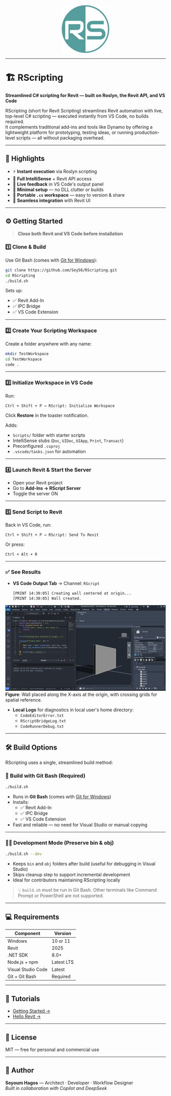 <p align="center">
  <img src="assets/rscript-logo.png" alt="RScript Logo" width="150"/>
</p>

---

# 🏗️ RScripting

**Streamlined C# scripting for Revit — built on Roslyn, the Revit API, and VS Code**

RScripting (short for Revit Scripting) streamlines Revit automation with live, top-level C# scripting — executed instantly from VS Code, no builds required.  
It complements traditional add-ins and tools like Dynamo by offering a lightweight platform for prototyping, testing ideas, or running production-level scripts — all without packaging overhead.

---

## 🚀 Highlights

- ⚡ **Instant execution** via Roslyn scripting  
- 🧠 **Full IntelliSense** + Revit API access  
- 🔄 **Live feedback** in VS Code's output panel  
- 🔧 **Minimal setup** — no DLL clutter or builds  
- 📂 **Portable `.cs` workspace** — easy to version & share  
- 🧩 **Seamless integration** with Revit UI

---

## ⚙️ Getting Started

> **Close both Revit and VS Code before installation**

### 1️⃣ Clone & Build

Use Git Bash (comes with [Git for Windows](https://git-scm.com)):

```bash
git clone https://github.com/Sey56/RScripting.git
cd RScripting
./build.sh
```

Sets up:
- ✅ Revit Add-In
- ✅ IPC Bridge
- ✅ VS Code Extension

---

### 2️⃣ Create Your Scripting Workspace

Create a folder anywhere with any name:

```bash
mkdir TestWorkspace
cd TestWorkspace
code .
```

---

### 3️⃣ Initialize Workspace in VS Code

Run:

```
Ctrl + Shift + P → RScript: Initialize Workspace
```

Click **Restore** in the toaster notification.

Adds:
- `Scripts/` folder with starter scripts
- IntelliSense stubs (`Doc`, `UIDoc`, `UIApp`, `Print`, `Transact`)
- Preconfigured `.csproj`
- `.vscode/tasks.json` for automation

---

### 4️⃣ Launch Revit & Start the Server

- Open your Revit project  
- Go to **Add-Ins → RScript Server**  
- Toggle the server ON

---

### 5️⃣ Send Script to Revit

Back in VS Code, run:

```
Ctrl + Shift + P → RScript: Send To Revit
```

Or press:

```
Ctrl + Alt + R
```

---

### ✅ See Results

- **VS Code Output Tab** → Channel: `RScript`  
  ```
  [PRINT 14:30:05] Creating wall centered at origin...
  [PRINT 14:30:05] Wall created.
  ```

![Revit view with wall centered at origin](assets/wall-origin-grid.png)  
**Figure**: Wall placed along the X-axis at the origin, with crossing grids for spatial reference.

- **Local Logs** for diagnostics in local user's home directory:
  - `CodeEditorError.txt`
  - `RScriptBridgeLog.txt`
  - `CodeRunnerDebug.txt`

---

## 🛠️ Build Options

RScripting uses a single, streamlined build method:

### 🐧 Build with Git Bash (Required)

```bash
./build.sh
```

- Runs in **Git Bash** (comes with [Git for Windows](https://git-scm.com))  
- Installs:
  - ✅ Revit Add-In  
  - ✅ IPC Bridge  
  - ✅ VS Code Extension  
- Fast and reliable — no need for Visual Studio or manual copying

---

### 👨‍💻 Development Mode (Preserve bin & obj)

```bash
./build.sh --dev
```

- Keeps `bin` and `obj` folders after build (useful for debugging in Visual Studio)  
- Skips cleanup step to support incremental development  
- Ideal for contributors maintaining RScripting locally

> 💡 `build.sh` must be run in Git Bash. Other terminals like Command Prompt or PowerShell are not supported.

---

## 💻 Requirements

| Component             | Version      |
|----------------------|--------------|
| Windows              | 10 or 11     |
| Revit                | 2025         |
| .NET SDK             | 8.0+         |
| Node.js + npm        | Latest LTS   |
| Visual Studio Code   | Latest       |
| Git + Git Bash       | Required     |

---

## 📘 Tutorials

- [Getting Started →](docs/getting-started.md)  
- [Hello Revit →](docs/hello-revit.md)

---

## 📄 License

MIT — free for personal and commercial use

---

## 👤 Author

**Seyoum Hagos** — Architect · Developer · Workflow Designer  
_Built in collaboration with Copilot and DeepSeek_
